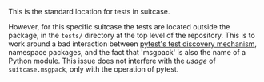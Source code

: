 This is the standard location for tests in suitcase.

However, for this specific suitcase the tests are located outside the
package, in the ``tests/`` directory at the top level of the repository.
This is to work around a bad interaction between
[pytest's test discovery mechanism](https://docs.pytest.org/en/latest/pythonpath.html),
namespace packages, and the fact that 'msgpack' is also the name of a Python
module. This issue does not interfere with the *usage* of
``suitcase.msgpack``, only with the operation of pytest.
